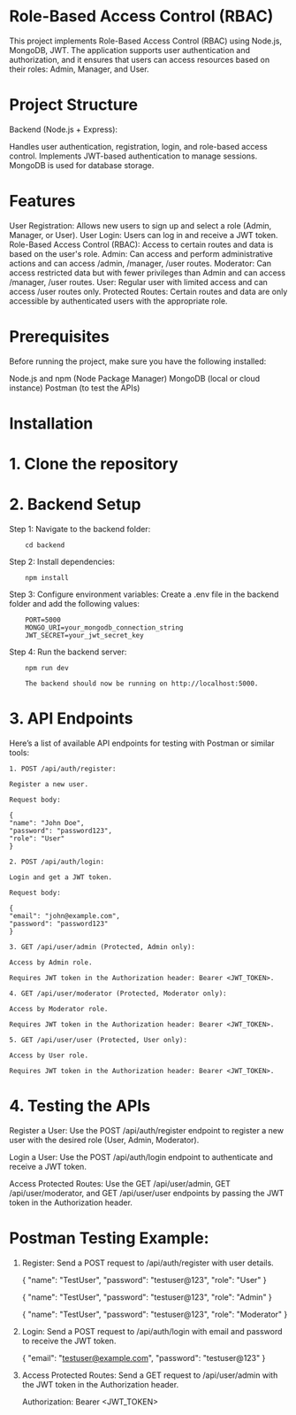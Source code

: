 # Role-Based Access Control (RBAC)

This project implements Role-Based Access Control (RBAC) using Node.js, MongoDB, JWT. The application supports user authentication and authorization, and it ensures that users can access resources based on their roles: Admin, Manager, and User.

# Project Structure

Backend (Node.js + Express):

Handles user authentication, registration, login, and role-based access control.
Implements JWT-based authentication to manage sessions.
MongoDB is used for database storage.

# Features
User Registration: Allows new users to sign up and select a role (Admin, Manager, or User).
User Login: Users can log in and receive a JWT token.
Role-Based Access Control (RBAC): Access to certain routes and data is based on the user's role.
Admin: Can access and perform administrative actions and can access /admin, /manager, /user routes.
Moderator: Can access restricted data but with fewer privileges than Admin and can access /manager, /user routes.
User: Regular user with limited access and can access /user routes only.
Protected Routes: Certain routes and data are only accessible by authenticated users with the appropriate role.

# Prerequisites
Before running the project, make sure you have the following installed:

Node.js and npm (Node Package Manager)
MongoDB (local or cloud instance)
Postman (to test the APIs)

# Installation

# 1. Clone the repository

# 2. Backend Setup
 Step 1: Navigate to the backend folder:

        cd backend

 Step 2: Install dependencies:

        npm install

 Step 3: Configure environment variables:
        Create a .env file in the backend folder and add the following values:

        PORT=5000
        MONGO_URI=your_mongodb_connection_string
        JWT_SECRET=your_jwt_secret_key

 Step 4: Run the backend server:

        npm run dev
        
        The backend should now be running on http://localhost:5000.

# 3. API Endpoints
Here’s a list of available API endpoints for testing with Postman or similar tools:

    1. POST /api/auth/register:

    Register a new user.

    Request body:

    {
    "name": "John Doe",
    "password": "password123",
    "role": "User"
    }

    2. POST /api/auth/login:

    Login and get a JWT token.

    Request body:

    {
    "email": "john@example.com",
    "password": "password123"
    }

    3. GET /api/user/admin (Protected, Admin only):

    Access by Admin role.

    Requires JWT token in the Authorization header: Bearer <JWT_TOKEN>.

    4. GET /api/user/moderator (Protected, Moderator only):

    Access by Moderator role.

    Requires JWT token in the Authorization header: Bearer <JWT_TOKEN>.

    5. GET /api/user/user (Protected, User only):

    Access by User role.

    Requires JWT token in the Authorization header: Bearer <JWT_TOKEN>.


# 4. Testing the APIs
Register a User: Use the POST /api/auth/register endpoint to register a new user with the desired role (User, Admin, Moderator).

Login a User: Use the POST /api/auth/login endpoint to authenticate and receive a JWT token.

Access Protected Routes: Use the GET /api/user/admin, GET /api/user/moderator, and GET /api/user/user endpoints by passing the JWT token in the Authorization header.


# Postman Testing Example:

 1. Register: Send a POST request to /api/auth/register with user details.

     {
         "name": "TestUser",
         "password": "testuser@123",
         "role": "User"
     }

     {
         "name": "TestUser",
         "password": "testuser@123",
         "role": "Admin"
     }

     {
         "name": "TestUser",
         "password": "testuser@123",
         "role": "Moderator"
     }


 2. Login: Send a POST request to /api/auth/login with email and password to receive the JWT token.

     {
          "email": "testuser@example.com",
          "password": "testuser@123"
     }


 3. Access Protected Routes: Send a GET request to /api/user/admin with the JWT token in the        Authorization header.

     Authorization: Bearer <JWT_TOKEN>